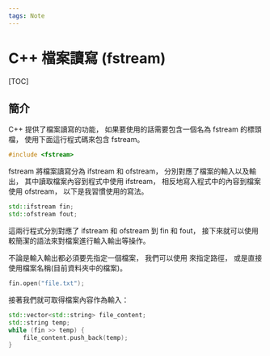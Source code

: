 ```yaml
---
tags: Note
---
```


# C++ 檔案讀寫 (fstream)

[TOC]

## 簡介

C++ 提供了檔案讀寫的功能，
如果要使用的話需要包含一個名為 fstream 的標頭檔，
使用下面這行程式碼來包含 fstream。

```cpp
#include <fstream>
```

fstream 將檔案讀寫分為 ifstream 和 ofstream，
分別對應了檔案的輸入以及輸出，
其中讀取檔案內容到程式中使用 ifstream，
相反地寫入程式中的內容到檔案使用 ofstream，
以下是我習慣使用的寫法。

```cpp
std::ifstream fin;
std::ofstream fout;
```

這兩行程式分別對應了 ifstream 和 ofstream 到 fin 和 fout，
接下來就可以使用較簡潔的語法來對檔案進行輸入輸出等操作。

不論是輸入輸出都必須要先指定一個檔案，
我們可以使用 <filesystem> 來指定路徑，
或是直接使用檔案名稱(目前資料夾中的檔案)。

```cpp
fin.open("file.txt");
```

接著我們就可取得檔案內容作為輸入：

```cpp
std::vector<std::string> file_content;
std::string temp;
while (fin >> temp) {
    file_content.push_back(temp);
}
```

<!-- 未完成 -->